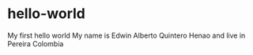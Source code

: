 # hello-world
My first hello world 
My name is Edwin Alberto Quintero Henao and live in Pereira Colombia 
